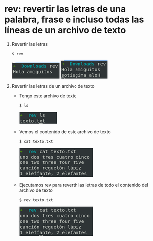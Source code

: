 # rev: revertir las letras de una palabra, frase e incluso todas las líneas de un archivo de texto
1. Revertir las letras
   ```
   $ rev
   ```
   ![](./img/1.png)
   ![](./img/2.png)

2. Revertir las letras de un archivo de texto
   * Tengo este archivo de texto
     ```
     $ ls
     ```
     ![](./img/3.png)

   * Vemos el contenido de este archivo de texto
     ```
     $ cat texto.txt
     ```

     ![](./img/4.png)

   * Ejecutamos rev para revertir las letras de todo el contenido del archivo de texto
     ```
     $ rev texto.txt
     ```
     ![](./img/4.png)
